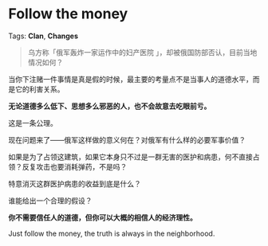 # Follow the money

Tags: **Clan**, **Changes**

> 乌方称「俄军轰炸一家运作中的妇产医院 」，却被俄国防部否认，目前当地情况如何？



当你下注赌一件事情是真是假的时候，最主要的考量点不是当事人的道德水平，而是它的利害关系。

**无论道德多么低下、思想多么邪恶的人，也不会故意去吃眼前亏。**

这是一条公理。

现在问题来了——俄军这样做的意义何在？对俄军有什么样的必要军事价值？

如果是为了占领这建筑，如果它本身只不过是一群无害的医护和病患，何不直接占领？反复攻击也要消耗弹药，不是吗？

特意消灭这群医护病患的收益到底是什么？

谁能给出一个合理的假设？

**你不需要信任人的道德，但你可以大概的相信人的经济理性。**

Just follow the money, the truth is always in the neighborhood.



